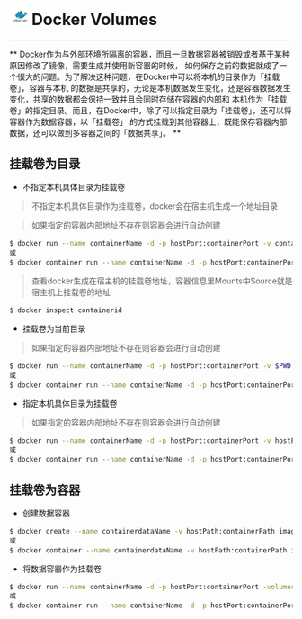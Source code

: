 # <img src="../images/icon/docker.jpeg" style="zoom:5%" />Docker Volumes

---

** 
Docker作为与外部环境所隔离的容器，而且一旦数据容器被销毁或者基于某种原因修改了镜像，需要生成并使用新容器的时候，
如何保存之前的数据就成了一个很大的问题。为了解决这种问题，在Docker中可以将本机的目录作为「挂载卷」，容器与本机
的数据是共享的，无论是本机数据发生变化，还是容器数据发生变化，共享的数据都会保持一致并且会同时存储在容器的内部和
本机作为「挂载卷」的指定目录。而且，在Docker中，除了可以指定目录为「挂载卷」，还可以将容器作为数据容器，以「挂载卷」
的方式挂载到其他容器上，既能保存容器内部数据，还可以做到多容器之间的「数据共享」。
**

## 挂载卷为目录

* 不指定本机具体目录为挂载卷

>不指定本机具体目录作为挂载卷，docker会在宿主机生成一个地址目录

>如果指定的容器内部地址不存在则容器会进行自动创建

``` bash
$ docker run --name containerName -d -p hostPort:containerPort -v containerPath imageId
或
$ docker container run --name containerName -d -p hostPort:containerPort -v containerPath imageId
```

>查看docker生成在宿主机的挂载卷地址，容器信息里Mounts中Source就是宿主机上挂载卷的地址

``` bash
$ docker inspect containerid 
```

* 挂载卷为当前目录

>如果指定的容器内部地址不存在则容器会进行自动创建

``` bash
$ docker run --name containerName -d -p hostPort:containerPort -v $PWD:containerPath imageId
或
$ docker container run --name containerName -d -p hostPort:containerPort -v $PWD:containerPath imageId
```

* 指定本机具体目录为挂载卷

>如果指定的容器内部地址不存在则容器会进行自动创建

``` bash
$ docker run --name containerName -d -p hostPort:containerPort -v hostPath:containerPath imageId
或
$ docker container run --name containerName -d -p hostPort:containerPort -v hostPath:containerPath imageId
```

## 挂载卷为容器

* 创建数据容器

``` bash
$ docker create --name containerdataName -v hostPath:containerPath imageId
或
$ docker container --name containerdataName -v hostPath:containerPath imageId
```

* 将数据容器作为挂载卷

``` bash
$ docker run --name containerName -d -p hostPort:containerPort -volumes-from dataContainerId imageId
或
$ docker container run --name containerName -d -p hostPort:containerPort -volumes-from dataContainerId imageId
```